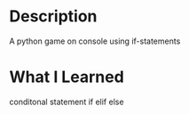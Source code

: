 # Description

A python game on console using if-statements

# What I Learned
conditonal statement
if
elif
else
